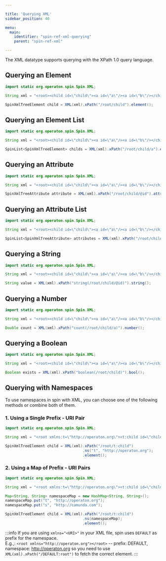 ```yaml
---

title: 'Querying XML'
sidebar_position: 40

menu:
  main:
    identifier: "spin-ref-xml-querying"
    parent: "spin-ref-xml"

---
```


The XML datatype supports querying with the XPath 1.0 query language.


## Querying an Element

```java
import static org.operaton.spin.Spin.XML;

String xml = "<root><child id=\"child\"><a id=\"a\"/><a id=\"b\"/></child></root>";

SpinXmlTreeElement child = XML(xml).xPath("/root/child").element();
```


## Querying an Element List

```java
import static org.operaton.spin.Spin.XML;

String xml = "<root><child id=\"child\"><a id=\"a\"/><a id=\"b\"/></child></root>";

SpinList<SpinXmlTreeElement> childs = XML(xml).xPath("/root/child/a").elementList();
```


## Querying an Attribute

```java
import static org.operaton.spin.Spin.XML;

String xml = "<root><child id=\"child\"><a id=\"a\"/><a id=\"b\"/></child></root>";

SpinXmlTreeAttribute attribute = XML(xml).xPath("/root/child/@id").attribute();
```


## Querying an Attribute List

```java
import static org.operaton.spin.Spin.XML;

String xml = "<root><child id=\"child\"><a id=\"a\"/><a id=\"b\"/></child></root>";

SpinList<SpinXmlTreeAttribute> attributes = XML(xml).xPath("/root/child/a/@id").attributeList();
```


## Querying a String

```java
import static org.operaton.spin.Spin.XML;

String xml = "<root><child id=\"child\"><a id=\"a\"/><a id=\"b\"/></child></root>";

String value = XML(xml).xPath("string(/root/child/@id)").string();
```


## Querying a Number

```java
import static org.operaton.spin.Spin.XML;

String xml = "<root><child id=\"child\"><a id=\"a\"/><a id=\"b\"/></child></root>";

Double count = XML(xml).xPath("count(/root/child/a)").number();
```


## Querying a Boolean

```java
import static org.operaton.spin.Spin.XML;

String xml = "<root><child id=\"child\"><a id=\"a\"/><a id=\"b\"/></child></root>";

Boolean exists = XML(xml).xPath("boolean(/root/child)").bool();
```


## Querying with Namespaces

To use namespaces in spin with XML, you can choose one of the following methods or combine both of them.


### 1. Using a Single Prefix - URI Pair

```java
import static org.operaton.spin.Spin.XML;

String xml = "<root xmlns:t=\"http://operaton.org\"><t:child id=\"child\"><a id=\"a\"/></t:child></root>";

SpinXmlTreeElement child = XML(xml).xPath("/root/t:child")
                                   .ns("t", "http://operaton.org");
                                   .element();
```

### 2. Using a Map of Prefix - URI Pairs

```java
import static org.operaton.spin.Spin.XML;

String xml = "<root xmlns:t=\"http://operaton.org\"><t:child id=\"child\"><a id=\"a\"/></t:child></root>";

Map<String, String> namespaceMap = new HashMap<String, String>();
namespaceMap.put("t", "http://operaton.org");
namespaceMap.put("s", "http://camunda.com");

SpinXmlTreeElement child = XML(xml).xPath("/root/t:child")
                                   .ns(namespaceMap);
                                   .element();
```

:::info
  If you are using `xmlns="<URI>"` in your XML file, spin uses `DEFAULT` as prefix for the namespace.<br />
  E.g.,: ```<root xmlns="http://operaton.org"></root>``` -- prefix: DEFAULT, namespace: http://operaton.org so you need
  to use `XML(xml).xPath("/DEFAULT:root")` to fetch the correct element.
:::
